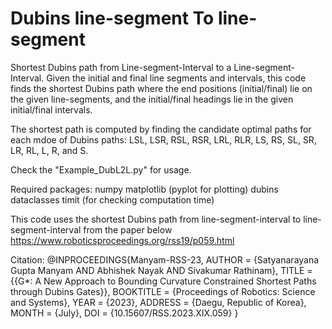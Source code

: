 # Dubins line-segment To line-segment

Shortest Dubins path from Line-segment-Interval to a Line-segment-Interval.
Given the initial and final line segments and intervals, this code finds the shortest Dubins path where the end positions (initial/final) lie on the given line-segments, and the initial/final headings lie in the given initial/final intervals.

The shortest path is computed by finding the candidate optimal paths for each mdoe of Dubins paths: LSL, LSR, RSL, RSR, LRL, RLR, LS, RS, SL, SR, LR, RL, L, R, and S.

Check the "Example_DubL2L.py" for usage.

Required packages:
numpy
matplotlib (pyplot for plotting)
dubins
dataclasses
timit (for checking computation time)

This code uses the shortest Dubins path from line-segment-interval to line-segment-interval from the paper below
https://www.roboticsproceedings.org/rss19/p059.html


Citation:
@INPROCEEDINGS{Manyam-RSS-23, 
    AUTHOR    = {Satyanarayana Gupta Manyam AND Abhishek Nayak AND Sivakumar  Rathinam}, 
    TITLE     = {{G*: A New Approach to Bounding Curvature Constrained Shortest Paths through Dubins Gates}}, 
    BOOKTITLE = {Proceedings of Robotics: Science and Systems}, 
    YEAR      = {2023}, 
    ADDRESS   = {Daegu, Republic of Korea}, 
    MONTH     = {July}, 
    DOI       = {10.15607/RSS.2023.XIX.059} 
}
